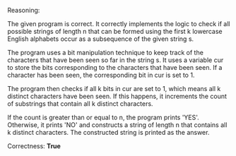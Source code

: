 Reasoning: 

The given program is correct. It correctly implements the logic to check if all possible strings of length n that can be formed using the first k lowercase English alphabets occur as a subsequence of the given string s. 

The program uses a bit manipulation technique to keep track of the characters that have been seen so far in the string s. It uses a variable cur to store the bits corresponding to the characters that have been seen. If a character has been seen, the corresponding bit in cur is set to 1. 

The program then checks if all k bits in cur are set to 1, which means all k distinct characters have been seen. If this happens, it increments the count of substrings that contain all k distinct characters. 

If the count is greater than or equal to n, the program prints 'YES'. Otherwise, it prints 'NO' and constructs a string of length n that contains all k distinct characters. The constructed string is printed as the answer.

Correctness: **True**